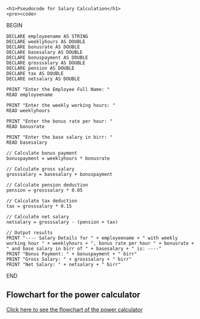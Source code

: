 
    
    
    <h1>Pseudocode for Salary Calculation</h1>
    <pre><code>
BEGIN

    DECLARE employeename AS STRING
    DECLARE weeklyhours AS DOUBLE
    DECLARE bonusrate AS DOUBLE
    DECLARE basesalary AS DOUBLE
    DECLARE bonuspayment AS DOUBLE
    DECLARE grosssalary AS DOUBLE
    DECLARE pension AS DOUBLE
    DECLARE tax AS DOUBLE
    DECLARE netsalary AS DOUBLE

    PRINT "Enter the Employee Full Name: "
    READ employeename
  
    PRINT "Enter the weekly working hours: "
    READ weeklyhours
  
    PRINT "Enter the bonus rate per hour: "
    READ bonusrate
  
    PRINT "Enter the base salary in birr: "
    READ basesalary

    // Calculate bonus payment
    bonuspayment = weeklyhours * bonusrate
  
    // Calculate gross salary
    grosssalary = basesalary + bonuspayment
  
    // Calculate pension deduction
    pension = grosssalary * 0.05
  
    // Calculate tax deduction
    tax = grosssalary * 0.15
  
    // Calculate net salary
    netsalary = grosssalary - (pension + tax)

    // Output results
    PRINT "---- Salary Details for " + employeename + " with weekly working hour " + weeklyhours + ", bonus rate per hour " + bonusrate + " and base salary in birr of " + basesalary + " is: ----"
    PRINT "Bonus Payment: " + bonuspayment + " birr"
    PRINT "Gross Salary: " + grosssalary + " birr"
    PRINT "Net Salary: " + netsalary + " birr"

END
    </pre>
</body>
</html>
<h2> Flowchart for the power calculator </h2>
<a href="https://github.com/user-attachments/assets/47584262-62bd-41c6-a712-314e10f08505
"_blank">Click here to see the flowchart of the power calculator</a>
